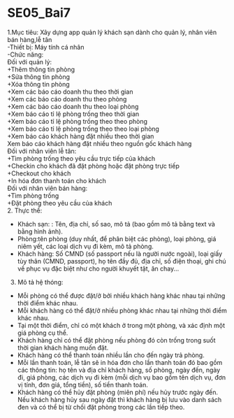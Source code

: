 # SE05_Bai7 
1.Mục tiêu: Xây dựng app quản lý khách sạn dành cho quản lý, nhân viên bán hàng,lễ tân <br />
  -Thiết bị: Máy tính cá nhân<br />
  -Chức năng:<br />
    Đối với quản lý:<br />
    +Thêm thông tin phòng<br />
    +Sửa thông tin phòng<br />
    +Xóa thông tin phòng<br />
    +Xem các báo cáo doanh thu theo thời gian<br />
    +Xem các báo cáo doanh thu theo phòng<br />
    +Xem các báo cáo doanh thu theo loại phòng<br />
    +Xem báo cáo tỉ lệ phòng trống theo thời gian<br />
    +Xem báo cáo tỉ lệ phòng trống theo theo phòng<br />
    +Xem báo cáo tỉ lệ phòng trống theo theo loại phòng<br />
    +Xem báo cáo khách hàng đặt nhiều theo thời gian<br />
    Xem báo cáo khách hàng đặt nhiều theo nguồn gốc khách hàng<br />
    Đối với nhân viên lễ tân:<br />
    +Tìm phòng trống theo yêu cầu trực tiếp của khách<br />
    +Checkin cho khách đã đặt phòng hoặc đặt phòng trực tiếp<br />
    +Checkout cho khách<br />
    +In hóa đơn thanh toán cho khách<br />
    Đối với nhân viên bán hàng:<br />
    +Tìm phòng trống <br />
    +Đặt phòng theo yêu cầu của khách<br />
2. Thực thể:<br />
  - Khách sạn: : Tên, địa chỉ, số sao, mô tả (bao gồm mô tả bằng text và bằng hình ảnh).<br />
  - Phòng:tên phòng (duy nhất, để phân biệt các phòng), loại phòng, giá niêm yết, các loại dịch vụ đi kèm, mô tả phòng.<br />
  - Khách hàng: Số CMND (số passport nếu là người nước ngoài), loại giấy tùy thân (CMND, passport), họ tên đầy đủ, địa chỉ, số điện thoại, ghi chú về phục vụ đặc biệt như cho người khuyết tật, ăn chay...<br />
3. Mô tả hệ thóng:<br />
  -	Mỗi phòng có thể được đặt/ở bởi nhiều khách hàng khác nhau tại những thời điểm khác nhau.<br />
  -	Mỗi khách hàng có thể đặt/ở nhiều phòng khác nhau tại những thời điểm khác nhau.<br />
  -	Tại một thời điểm, chỉ có một khách ở trong một phòng, và xác định một giá phòng cụ thể.<br />
  -	Khách hàng chỉ có thể đặt phòng nếu phòng đó còn trống trong suốt thời gian khách hàng muốn đặt.<br />
  -	Khách hàng có thể thanh toán nhiều lần cho đến ngày trả phòng.<br />
  -	Mỗi lần thanh toán, lễ tân sẽ in hóa đơn cho lần thanh toán đó bao gồm các thông tin: họ tên và địa chỉ khách hàng, số phòng, ngày đến, ngày đi, giá phòng, các dịch vụ đi kèm (mỗi dịch vụ bao gồm tên dịch vụ, đơn vị tính, đơn giá, tổng tiền), số tiền thanh toán.<br />
  -	Khách hàng có thể hủy đặt phòng (miên phí) nếu hủy trước ngày đến. Nếu khách hàng hủy sau ngày đặt thì khách hàng bị lưu vào danh sách đen và có thể bị từ chối đặt phòng trong các lần tiếp theo.<br />
 


